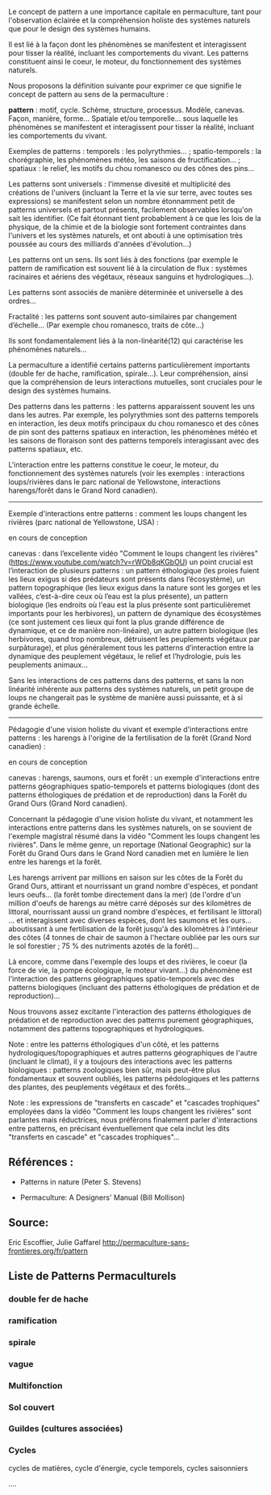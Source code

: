 Le concept de pattern a une importance capitale en permaculture, tant pour l'observation éclairée et la compréhension holiste des systèmes naturels que pour le design des systèmes humains.

Il est lié à la façon dont les phénomènes se manifestent et interagissent pour tisser la réalité, incluant les comportements du vivant. Les patterns constituent ainsi le coeur, le moteur, du fonctionnement des systèmes naturels.

Nous proposons la définition suivante pour exprimer ce que signifie le concept de pattern au sens de la permaculture :

**pattern** : motif, cycle. Schème, structure, processus. Modèle, canevas. Façon, manière, forme... Spatiale et/ou temporelle... sous laquelle les phénomènes se manifestent et interagissent pour tisser la réalité, incluant les comportements du vivant.

Exemples de patterns : temporels : les polyrythmies... ; spatio-temporels : la chorégraphie, les phénomènes météo, les saisons de fructification... ; spatiaux : le relief, les motifs du chou romanesco ou des cônes des pins...

Les patterns sont universels : l'immense divesité et multiplicité des créations de l'univers (incluant la Terre et la vie sur terre, avec toutes ses expressions) se manifestent selon un nombre étonnamment petit de patterns universels et partout présents, facilement observables lorsqu'on sait les identifier. (Ce fait étonnant tient probablement à ce que les lois de la physique, de la chimie et de la biologie sont fortement contraintes dans l'univers et les systèmes naturels, et ont abouti à une optimisation très poussée au cours des milliards d'années d'évolution...)

Les patterns ont un sens. Ils sont liés à des fonctions (par exemple le pattern de ramification est souvent lié à la circulation de flux : systèmes racinaires et aériens des végétaux, réseaux sanguins et hydrologiques...).

Les patterns sont associés de manière déterminée et universelle à des ordres…

Fractalité : les patterns sont souvent auto-similaires par changement d’échelle… (Par exemple chou romanesco, traits de côte...)

Ils sont fondamentalement liés à la non-linéarité(12) qui caractérise les phénomènes naturels…

La permaculture a identifié certains patterns particulièrement importants (double fer de hache, ramification, spirale…). Leur compréhension, ainsi que la compréhension de leurs interactions mutuelles, sont cruciales pour le design des systèmes humains.

Des patterns dans les patterns : les patterns apparaissent souvent les uns dans les autres. Par exemple, les polyrythmies sont des patterns temporels en interaction, les deux motifs principaux du chou romanesco et des cônes de pin sont des patterns spatiaux en interaction, les phénomènes météo et les saisons de floraison sont des patterns temporels interagissant avec des patterns spatiaux, etc.

L'interaction entre les patterns constitue le coeur, le moteur, du fonctionnement des systèmes naturels (voir les exemples : interactions loups/rivières dans le parc national de Yellowstone, interactions harengs/forêt dans le Grand Nord canadien).

 

-----

Exemple d'interactions entre patterns : comment les loups changent les rivières (parc national de Yellowstone, USA) :

en cours de conception

canevas : dans l’excellente vidéo "Comment le loups changent les rivières" (https://www.youtube.com/watch?v=rWOb8qKGbOU) un point crucial est l’interaction de plusieurs patterns : un pattern éthologique (les proies fuient les lieux exigus si des prédateurs sont présents dans l’écosystème), un pattern topographique (les lieux exigus dans la nature sont les gorges et les vallées, c’est-à-dire ceux où l’eau est la plus présente), un pattern biologique (les endroits où l'eau est la plus présente sont particulièremet importants pour les herbivores), un pattern de dynamique des écosystèmes (ce sont justement ces lieux qui font la plus grande différence de dynamique, et ce de manière non-linéaire), un autre pattern biologique (les herbivores, quand trop nombreux, détruisent les peuplements végétaux par surpâturage), et plus généralement tous les patterns d’interaction entre la dynamique des peuplement végétaux, le relief et l’hydrologie, puis les peuplements animaux…

Sans les interactions de ces patterns dans des patterns, et sans la non linéarité inhérente aux patterns des systèmes naturels, un petit groupe de loups ne changerait pas le système de manière aussi puissante, et à si grande échelle.

 

-----

Pédagogie d'une vision holiste du vivant et exemple d'interactions entre patterns : les harengs à l'origine de la fertilisation de la forêt (Grand Nord canadien) :

en cours de conception

canevas : harengs, saumons, ours et forêt : un exemple d'interactions entre patterns géographiques spatio-temporels et patterns biologiques (dont des patterns éthologiques de prédation et de reproduction) dans la Forêt du Grand Ours (Grand Nord canadien).

Concernant la pédagogie d'une vision holiste du vivant, et notamment les interactions entre patterns dans les systèmes naturels, on se souvient de l'exemple magistral résumé dans la vidéo "Comment les loups changent les rivières". Dans le même genre, un reportage (National Geographic) sur la Forêt du Grand Ours dans le Grand Nord canadien met en lumière le lien entre les harengs et la forêt.

Les harengs arrivent par millions en saison sur les côtes de la Forêt du Grand Ours, attirant et nourrissant un grand nombre d'espèces, et pondant leurs oeufs... (la forêt tombe directement dans la mer) (de l'ordre d'un million d'oeufs de harengs au mètre carré déposés sur des kilomètres de littoral, nourrissant aussi un grand nombre d'espèces, et fertilisant le littoral) ... et interagissent avec diverses espèces, dont les saumons et les ours... aboutissant à une fertilisation de la forêt jusqu'à des kilomètres à l'intérieur des côtes (4 tonnes de chair de saumon à l'hectare oubliée par les ours sur le sol forestier ; 75 % des nutriments azotés de la forêt)...

Là encore, comme dans l'exemple des loups et des rivières, le coeur (la force de vie, la pompe écologique, le moteur vivant...) du phénomène est l'interaction des patterns géographiques spatio-temporels avec des patterns biologiques (incluant des patterns éthologiques de prédation et de reproduction)...

Nous trouvons assez excitante l'interaction des patterns éthologiques de prédation et de reproduction avec des patterns purement géographiques, notamment ​des patterns topographiques et hydrologiques.

Note : entre les patterns éthologiques d'un côté, et les patterns hydrologiques/topographiques et autres patterns géographiques de l'autre (incluant le climat), il y a toujours des interactions avec les patterns biologiques : patterns zoologiques bien sûr, mais peut-être plus fondamentaux et souvent oubliés, les patterns pédologiques et les patterns des plantes, des peuplements végétaux et des forêts...

​Note : les expressions de "transferts en cascade" et "cascades trophiques" employées dans la vidéo "Comment les loups changent les rivières" ​sont parlantes mais réductrices, nous préfèrons finalement parler d'interactions entre patterns, en précisant éventuellement que cela inclut les dits "transferts en cascade" et "cascades trophiques"...

 


## Références :

- Patterns in nature (Peter S. Stevens)

- Permaculture: A Designers' Manual (Bill Mollison)

 

## Source:
Eric Escoffier, Julie Gaffarel
http://permaculture-sans-frontieres.org/fr/pattern


## Liste de Patterns Permaculturels

### double fer de hache

### ramification

### spirale

### vague

### Multifonction

### Sol couvert

### Guildes (cultures associées)

### Cycles 
cycles de matières, cycle d'énergie, cycle temporels, cycles saisonniers

....
